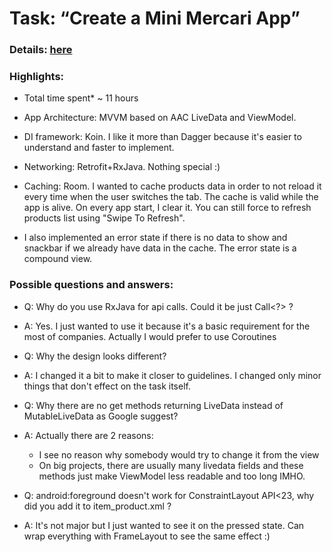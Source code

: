 # Task: “Create a Mini Mercari App” 

### Details: [here](SKILL_TEST.en.md)

### Highlights: 
- Total time spent* ~ 11 hours

- App Architecture: MVVM based on AAC LiveData and ViewModel.

- DI framework: Koin. I like it more than Dagger because it's easier to understand and faster to implement.

- Networking: Retrofit+RxJava. Nothing special :)

- Caching: Room. I wanted to cache products data in order to not reload it every time when the user switches the tab. The cache is valid while the app is alive. On every app start, I clear it. You can still force to refresh products list using "Swipe To Refresh".

- I also implemented an error state if there is no data to show and snackbar if we already have data in the cache. The error state is a compound view. 

### Possible questions and answers:
- Q: Why do you use RxJava for api calls. Could it be just Call<?> ?
- A: Yes. I just wanted to use it because it's a basic requirement for the most of companies. Actually I would prefer to use Coroutines

- Q: Why the design looks different?
- A: I changed it a bit to make it closer to guidelines. I changed only minor things that don't effect on the task itself. 


- Q: Why there are no get methods returning LiveData instead of MutableLiveData as Google suggest?
- A: Actually there are 2 reasons: 
  * I see no reason why somebody would try to change it from the view
  * On big projects, there are usually many livedata fields and these methods just make ViewModel less readable and too long IMHO.


- Q: android:foreground doesn't work for ConstraintLayout API<23, why did you add it to item_product.xml ?
- A: It's not major but I just wanted to see it on the pressed state. Can wrap everything with FrameLayout to see the same effect :) 
